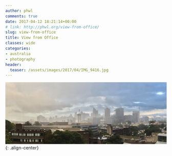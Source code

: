```yaml
---
author: phwl
comments: true
date: 2017-04-12 18:21:14+00:00
# link: http://phwl.org/view-from-office/
slug: view-from-office
title: View from Office
classes: wide
categories:
- australia
- photography
header:
  teaser: /assets/images/2017/04/IMG_9416.jpg
---
```


![](/assets/images/2017/04/IMG_9416.jpg){: .align-center}

